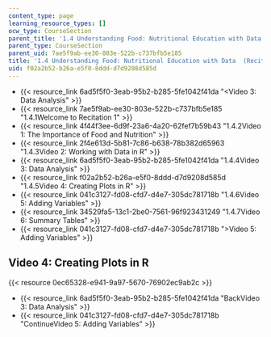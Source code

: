 ```yaml
---
content_type: page
learning_resource_types: []
ocw_type: CourseSection
parent_title: '1.4 Understanding Food: Nutritional Education with Data  (Recitation)'
parent_type: CourseSection
parent_uid: 7ae5f9ab-ee30-803e-522b-c737bfb5e185
title: '1.4 Understanding Food: Nutritional Education with Data  (Recitation)'
uid: f02a2b52-b26a-e5f0-8ddd-d7d9208d585d
---
```


*   {{< resource_link 6ad5f5f0-3eab-95b2-b285-5fe1042f41da "\<Video 3: Data Analysis" >}}
*   {{< resource_link 7ae5f9ab-ee30-803e-522b-c737bfb5e185 "1.4.1Welcome to Recitation 1" >}}
*   {{< resource_link 4f44f3ee-6d9f-23a6-4a20-62fef7b59b43 "1.4.2Video 1: The Importance of Food and Nutrition" >}}
*   {{< resource_link 2f4e613d-5b81-7c86-b638-78b382d65963 "1.4.3Video 2: Working with Data in R" >}}
*   {{< resource_link 6ad5f5f0-3eab-95b2-b285-5fe1042f41da "1.4.4Video 3: Data Analysis" >}}
*   {{< resource_link f02a2b52-b26a-e5f0-8ddd-d7d9208d585d "1.4.5Video 4: Creating Plots in R" >}}
*   {{< resource_link 041c3127-fd08-cfd7-d4e7-305dc781718b "1.4.6Video 5: Adding Variables" >}}
*   {{< resource_link 34529fa5-13c1-2be0-7561-96f923431249 "1.4.7Video 6: Summary Tables" >}}
*   {{< resource_link 041c3127-fd08-cfd7-d4e7-305dc781718b "\>Video 5: Adding Variables" >}}

Video 4: Creating Plots in R
----------------------------

{{< resource 0ec65328-e941-9a97-5670-76902ec9ab2c >}}

*   {{< resource_link 6ad5f5f0-3eab-95b2-b285-5fe1042f41da "BackVideo 3: Data Analysis" >}}
*   {{< resource_link 041c3127-fd08-cfd7-d4e7-305dc781718b "ContinueVideo 5: Adding Variables" >}}